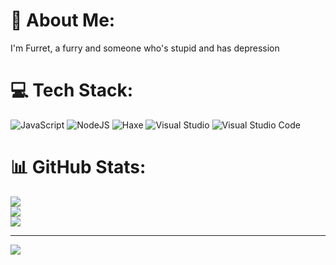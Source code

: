 # 💫 About Me:
I'm Furret, a furry and someone who's stupid and has depression


# 💻 Tech Stack:
![JavaScript](https://img.shields.io/badge/javascript-%23323330.svg?style=for-the-badge&logo=javascript&logoColor=%23F7DF1E) ![NodeJS](https://img.shields.io/badge/node.js-6DA55F?style=for-the-badge&logo=node.js&logoColor=white) ![Haxe](https://img.shields.io/static/v1?style=for-the-badge&message=Haxe&color=EA8220&logo=Haxe&logoColor=FFFFFF&label=) ![Visual Studio](https://img.shields.io/static/v1?style=for-the-badge&message=Visual+Studio&color=5C2D91&logo=Visual+Studio&logoColor=FFFFFF&label=)
![Visual Studio Code](https://img.shields.io/static/v1?style=for-the-badge&message=Visual+Studio+Code&color=007ACC&logo=Visual+Studio+Code&logoColor=FFFFFF&label=)
# 📊 GitHub Stats:
![](https://github-readme-stats.vercel.app/api?username=FurretDev&theme=dark&hide_border=false&include_all_commits=false&count_private=false)<br/>
![](https://github-readme-streak-stats.herokuapp.com/?user=FurretDev&theme=dark&hide_border=false)<br/>
![](https://github-readme-stats.vercel.app/api/top-langs/?username=FurretDev&theme=dark&hide_border=false&include_all_commits=false&count_private=false&layout=compact)

---
[![](https://visitcount.itsvg.in/api?id=FurretDev&icon=0&color=0)](https://visitcount.itsvg.in)
